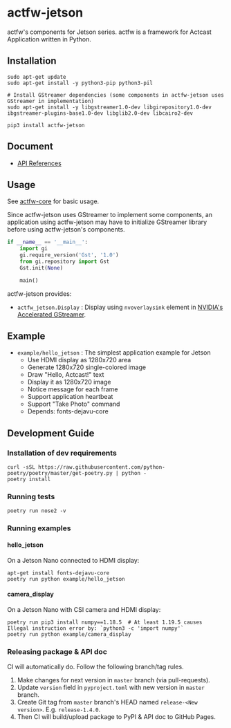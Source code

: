 # actfw-jetson

actfw's components for Jetson series.
actfw is a framework for Actcast Application written in Python.

## Installation

```console
sudo apt-get update
sudo apt-get install -y python3-pip python3-pil 

# Install GStreamer dependencies (some components in actfw-jetson uses GStreamer in implementation)
sudo apt-get install -y libgstreamer1.0-dev libgirepository1.0-dev ibgstreamer-plugins-base1.0-dev libglib2.0-dev libcairo2-dev

pip3 install actfw-jetson
```

## Document

- [API References](https://idein.github.io/actfw-jetson/latest/)

## Usage

See [actfw-core](https://github.com/Idein/actfw-core) for basic usage.

Since actfw-jetson uses GStreamer to implement some components, an application using actfw-jetson may have to initialize GStreamer library before using actfw-jetson's components.

```python
if __name__ == '__main__':
    import gi
    gi.require_version('Gst', '1.0')
    from gi.repository import Gst
    Gst.init(None)

    main()
```

actfw-jetson provides:

- `actfw_jetson.Display` : Display using `nvoverlaysink` element in [NVIDIA's Accelerated GStreamer](https://docs.nvidia.com/jetson/l4t/index.html#page/Tegra%20Linux%20Driver%20Package%20Development%20Guide/accelerated_gstreamer.html).

## Example

- `example/hello_jetson` : The simplest application example for Jetson
  - Use HDMI display as 1280x720 area
  - Generate 1280x720 single-colored image
  - Draw "Hello, Actcast!" text
  - Display it as 1280x720 image
  - Notice message for each frame
  - Support application heartbeat
  - Support "Take Photo" command
  - Depends: fonts-dejavu-core

## Development Guide

### Installation of dev requirements

```console
curl -sSL https://raw.githubusercontent.com/python-poetry/poetry/master/get-poetry.py | python -
poetry install
```

### Running tests

```console
poetry run nose2 -v
```

### Running examples

#### hello_jetson

On a Jetson Nano connected to HDMI display:

```console
apt-get install fonts-dejavu-core
poetry run python example/hello_jetson
```

#### camera_display

On a Jetson Nano with CSI camera and HDMI display:

```console
poetry run pip3 install numpy==1.18.5  # At least 1.19.5 causes Illegal instruction error by: `python3 -c 'import numpy'`
poetry run python example/camera_display
```

### Releasing package & API doc

CI will automatically do.
Follow the following branch/tag rules.

1. Make changes for next version in `master` branch (via pull-requests).
2. Update `version` field in `pyproject.toml` with new version in `master` branch.
3. Create Git tag from `master` branch's HEAD named `release-<New version>`. E.g. `release-1.4.0`.
4. Then CI will build/upload package to PyPI & API doc to GitHub Pages.
